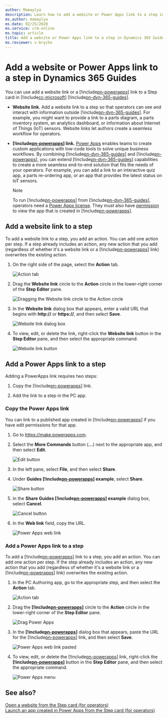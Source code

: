 ```yaml
---
author: Mamaylya
description: Learn how to add a website or Power Apps link to a step in Microsoft Dynamics 365 Guides to create a seamless workflow for operators.
ms.author: mamaylya
ms.date: 02/25/2020
ms.service: crm-online
ms.topic: article
title: Add a website or Power Apps link to a step in Dynamics 365 Guides
ms.reviewer: v-brycho
---
```


# Add a website or Power Apps link to a step in Dynamics 365 Guides

You can use add a website link or a [!include[pn-powerapps](../includes/pn-powerapps.md)] link to a Step card in [!include[cc-microsoft](../includes/cc-microsoft.md)] [!include[pn-dyn-365-guides](../includes/pn-dyn-365-guides.md)].

- **Website link.** Add a website link to a step so that operators can see and interact with information outside [!include[pn-dyn-365-guides](../includes/pn-dyn-365-guides.md)]. For example, you might want to provide a link to a parts diagram, a parts inventory system, an analytics dashboard, or information about Internet of Things (IoT) sensors. Website links let authors create a seamless workflow for operators.

- **[!include[pn-powerapps](../includes/pn-powerapps.md)] link.** [Power Apps](https://products.office.com/business/microsoft-powerapps) enables teams to create custom applications with low-code tools to solve unique business workflows. By combining [!include[pn-dyn-365-guides](../includes/pn-dyn-365-guides.md)] and [!include[pn-powerapps](../includes/pn-powerapps.md)], you can extend [!include[pn-dyn-365-guides](../includes/pn-dyn-365-guides.md)] capabilities to create a more seamless end-to-end solution that fits the needs of your operators. For example, you can add a link to an interactive quiz app, a parts re-ordering app, or an app that provides the latest status on IoT sensors.  

   > [!NOTE]
   > To run [!include[pn-powerapps](../includes/pn-powerapps.md)] from [!include[pn-dyn-365-guides](../includes/pn-dyn-365-guides.md)], operators need a [Power Apps license](https://powerapps.microsoft.com/pricing/). They must also have [permission](https://docs.microsoft.com/powerapps/maker/canvas-apps/share-app#share-an-app) to view the app that is created in [!include[pn-powerapps](../includes/pn-powerapps.md)].

## Add a website link to a step

To add a website link to a step, you add an action. You can add one action per step. If a step already includes an action, any new action that you add (regardless of whether it's a website link or a [!include[pn-powerapps](../includes/pn-powerapps.md)] link) overwrites the existing action. 

1. On the right side of the page, select the **Action** tab.

    ![Action tab](media/powerapps-action-tab.PNG "Action tab")
 
2. Drag the **Website link** circle to the **Action** circle in the lower-right corner of the **Step Editor** pane.

    ![Dragging the Website link circle to the Action circle](media/website-link-drag-action.PNG "Dragging the Website link circle to the Action circle")

3. In the **Website link** dialog box that appears, enter a valid URL that begins with **http://** or **https://**, and then select **Save**.

    ![Website link dialog box](media/website-dialog.PNG "Website link dialog box")

4. To view, edit, or delete the link, right-click the **Website link** button in the **Step Editor** pane, and then select the appropriate command.

    ![Website link button](media/powerapps-menu.PNG "Website link button")

## Add a Power Apps link to a step

Adding a PowerApps link requires two steps:

1. Copy the [!include[pn-powerapps](../includes/pn-powerapps.md)] link.

2. Add the link to a step in the PC app.

### Copy the Power Apps link

You can link to a published app created in [!include[pn-powerapps](../includes/pn-powerapps.md)] if you have edit permissions for that app. 

1.	Go to <https://make.powerapps.com>.

2.	Select the **More Commands** button (**…**)  next to the appropriate app, and then select **Edit**.

     ![Edit button](media/powerapps-home.PNG "Edit button")
 
3.	In the left pane, select **File**, and then select **Share**.      
 
4.	Under **Guides [!include[pn-powerapps](../includes/pn-powerapps.md)] example**, select **Share**.

     ![Share button](media/powerapps-share-button.PNG "Share button")

5.	In the **Share Guides [!include[pn-powerapps](../includes/pn-powerapps.md)] example** dialog box, select **Cancel**.

     ![Cancel button](media/powerapps-cancel-button.PNG "Cancel button")

6.	In the **Web link** field, copy the URL. 

     ![Power Apps web link](media/powerapps-url.PNG "Power Apps web link")

### Add a Power Apps link to a step 

To add a [!include[pn-powerapps](../includes/pn-powerapps.md)] link to a step, you add an action. You can add one action per step. If the step already includes an action, any new action that you add (regardless of whether it's a website link or a [!include[pn-powerapps](../includes/pn-powerapps.md)] link) overwrites the existing action.

1.	In the PC Authoring app, go to the appropriate step, and then select the **Action** tab.

     ![Action tab](media/powerapps-action-tab.PNG "Action tab")

2.	Drag the **[!include[pn-powerapps](../includes/pn-powerapps.md)]** circle to the **Action** circle in the lower-right corner of the **Step Editor** pane.

     ![Drag Power Apps](media/powerapps-drag-action.PNG "Drag Power Apps")
     
3.	In the **[!include[pn-powerapps](../includes/pn-powerapps.md)]** dialog box that appears, paste the URL for the [!include[pn-powerapps](../includes/pn-powerapps.md)] link, and then select **Save**.

     ![Power Apps web link pasted](media/powerapps-paste-url.PNG "Power Apps web link pasted")

4.	To view, edit, or delete the [!include[pn-powerapps](../includes/pn-powerapps.md)] link, right-click the **[!include[pn-powerapps](../includes/pn-powerapps.md)]** button in the **Step Editor** pane, and then select the appropriate command.

     ![Power Apps menu](media/powerapps-menu.PNG "Power Apps menu")
     
## See also?

[Open a website from the Step card (for operators)](operator-orientation.md#access-a-website-linked-from-the-step-card)<br>
[Launch an app created in Power Apps from the Step card (for operators)](operator-orientation.md#open-an-app-created-in-power-apps-from-the-step-card)

 
